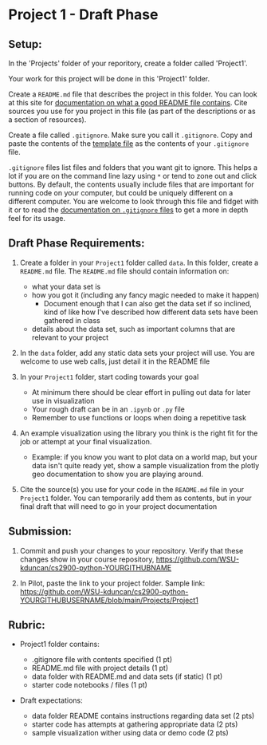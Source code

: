 # Project 1 - Draft Phase

## Setup:

In the 'Projects' folder of your reporitory, create a folder called 'Project1'.

Your work for this project will be done in this 'Project1' folder.

Create a `README.md` file that describes the project in this folder.  You can look at this site for [documentation on what a good README file contains](https://www.makeareadme.com/).  Cite sources you use for you project in this file (as part of the descriptions or as a section of resources).

Create a file called `.gitignore`.  Make sure you call it `.gitignore`.  Copy and paste the contents of the [template file](https://raw.githubusercontent.com/github/gitignore/master/Python.gitignore) as the contents of your `.gitignore` file.

`.gitignore` files list files and folders that you want git to ignore.  This helps a lot if you are on the command line lazy using `*` or tend to zone out and click buttons.  By default, the contents usually include files that are important for running code on your computer, but could be uniquely different on a different computer.  You are welcome to look through this file and fidget with it or to read the [documentation on `.gitignore` files](https://git-scm.com/docs/gitignore) to get a more in depth feel for its usage.

## Draft Phase Requirements:

1. Create a folder in your `Project1` folder called `data`.  In this folder, create a `README.md` file.  The `README.md` file should contain information on:
    - what your data set is
    - how you got it (including any fancy magic needed to make it happen)
        - Document enough that I can also get the data set if so inclined, kind of like how I've described how different data sets have been gathered in class
    - details about the data set, such as important columns that are relevant to your project

2. In the `data` folder, add any static data sets your project will use.  You are welcome to use web calls, just detail it in the README file

3. In your `Project1` folder, start coding towards your goal 
    - At minimum there should be clear effort in pulling out data for later use in visualization
    - Your rough draft can be in an `.ipynb` or `.py` file
    - Remember to use functions or loops when doing a repetitive task

4. An example visualization using the library you think is the right fit for the job or attempt at your final visualization.
    - Example: if you know you want to plot data on a world map, but your data isn't quite ready yet, show a sample visualization from the plotly geo documentation to show you are playing around.

5. Cite the source(s) you use for your code in the `README.md` file in your `Project1` folder.  You can temporarily add them as contents, but in your final draft that will need to go in your project documentation

## Submission:

1. Commit and push your changes to your repository.  Verify that these changes show in your course repository, https://github.com/WSU-kduncan/cs2900-python-YOURGITHUBNAME

2. In Pilot, paste the link to your project folder.  Sample link: https://github.com/WSU-kduncan/cs2900-python-YOURGITHUBUSERNAME/blob/main/Projects/Project1

## Rubric:

- Project1 folder contains:
    - .gitignore file with contents specified (1 pt)
    - README.md file with project details (1 pt)
    - data folder with README.md and data sets (if static) (1 pt)
    - starter code notebooks / files (1 pt)

- Draft expectations:
    - data folder README contains instructions regarding data set (2 pts)
    - starter code has attempts at gathering appropriate data (2 pts)
    - sample visualization wither using data or demo code (2 pts)